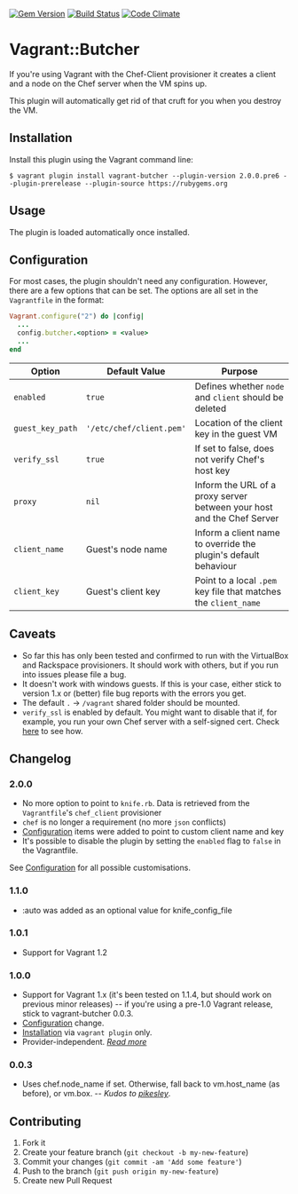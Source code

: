 [![Gem Version](https://badge.fury.io/rb/vagrant-butcher.png)](http://badge.fury.io/rb/vagrant-butcher)
[![Build Status](https://travis-ci.org/cassianoleal/vagrant-butcher.png)](https://travis-ci.org/cassianoleal/vagrant-butcher)
[![Code Climate](https://codeclimate.com/github/cassianoleal/vagrant-butcher.png)](https://codeclimate.com/github/cassianoleal/vagrant-butcher)

# Vagrant::Butcher

If you're using Vagrant with the Chef-Client provisioner it creates a client and a node on the Chef server when the VM spins up.

This plugin will automatically get rid of that cruft for you when you destroy the VM.

## <a id="install"></a>Installation

Install this plugin using the Vagrant command line:

    $ vagrant plugin install vagrant-butcher --plugin-version 2.0.0.pre6 --plugin-prerelease --plugin-source https://rubygems.org

## <a id='usage'></a>Usage

The plugin is loaded automatically once installed.

## <a id='configuration'></a>Configuration

For most cases, the plugin shouldn't need any configuration. However, there are a few options that can be set. The options are all set in the `Vagrantfile` in the format:

```ruby
Vagrant.configure("2") do |config|
  ...
  config.butcher.<option> = <value>
  ...
end
```

Option | Default Value | Purpose
-------|---------|--------
`enabled` | `true` | Defines whether `node` and `client` should be deleted
`guest_key_path` | `'/etc/chef/client.pem'` | Location of the client key in the guest VM
`verify_ssl` | `true` | If set to false, does not verify Chef's host key
`proxy` | `nil` | Inform the URL of a proxy server between your host and the Chef Server
`client_name` | Guest's node name | Inform a client name to override the plugin's default behaviour
`client_key` | Guest's client key | Point to a local `.pem` key file that matches the `client_name`

## <a id='caveats'></a>Caveats

* So far this has only been tested and confirmed to run with the VirtualBox and Rackspace provisioners. It should work with others, but if you run into issues please file a bug.
* It doesn't work with windows guests. If this is your case, either stick to version 1.x or (better) file bug reports with the errors you get.
* The default `.` -> `/vagrant` shared folder should be mounted.
* `verify_ssl` is enabled by default. You might want to disable that if, for example, you run your own Chef server with a self-signed cert. Check [here](#configuration) to see how.

## Changelog

### 2.0.0

* No more option to point to `knife.rb`. Data is retrieved from the `Vagrantfile`'s `chef_client` provisioner
* `chef` is no longer a requirement (no more `json` conflicts)
* [Configuration](#configuration) items were added to point to custom client name and key
* It's possible to disable the plugin by setting the `enabled` flag to `false` in the Vagrantfile.

See [Configuration](#configuration) for all possible customisations.

### 1.1.0

* :auto was added as an optional value for knife_config_file

### 1.0.1

* Support for Vagrant 1.2

### 1.0.0

* Support for Vagrant 1.x (it's been tested on 1.1.4, but should work on previous minor releases) -- if you're using a pre-1.0 Vagrant release, stick to vagrant-butcher 0.0.3.
* [Configuration](#usage) change.
* [Installation](#install) via `vagrant plugin` only.
* Provider-independent. _[Read more](#caveats)_

### 0.0.3

* Uses chef.node_name if set. Otherwise, fall back to vm.host_name (as before), or vm.box. -- _Kudos to [pikesley](https://github.com/pikesley)_.

## Contributing

1. Fork it
2. Create your feature branch (`git checkout -b my-new-feature`)
3. Commit your changes (`git commit -am 'Add some feature'`)
4. Push to the branch (`git push origin my-new-feature`)
5. Create new Pull Request
